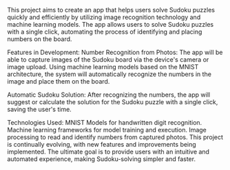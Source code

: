 This project aims to create an app that helps users solve Sudoku puzzles quickly and efficiently by utilizing image recognition technology and machine learning models. The app allows users to solve Sudoku puzzles with a single click, automating the process of identifying and placing numbers on the board.

Features in Development:
Number Recognition from Photos: The app will be able to capture images of the Sudoku board via the device's camera or image upload. Using machine learning models based on the MNIST architecture, the system will automatically recognize the numbers in the image and place them on the board.

Automatic Sudoku Solution: After recognizing the numbers, the app will suggest or calculate the solution for the Sudoku puzzle with a single click, saving the user's time.

Technologies Used:
MNIST Models for handwritten digit recognition.
Machine learning frameworks for model training and execution.
Image processing to read and identify numbers from captured photos.
This project is continually evolving, with new features and improvements being implemented. The ultimate goal is to provide users with an intuitive and automated experience, making Sudoku-solving simpler and faster.


